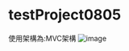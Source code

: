 # testProject0805
使用架構為:MVC架構
![image](https://github.com/kill60673/testProject0805/blob/master/%E6%88%AA%E5%9C%96%202020-08-05%20%E4%B8%8A%E5%8D%889.42.56.png)
